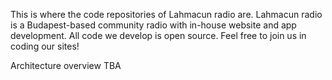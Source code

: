 This is where the code repositories of Lahmacun radio are. Lahmacun radio is a Budapest-based community radio with in-house website and app development. All code we develop is open source. Feel free to join us in coding our sites!

Architecture overview TBA
